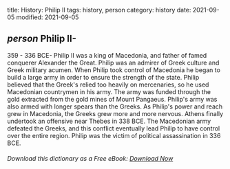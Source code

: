 title: History: Philip II
tags: history, person
category: history
date: 2021-09-05
modified: 2021-09-05

## _person_ Philip II-
359 - 336 BCE-
Philip II was a king of Macedonia,
and father of famed conquerer Alexander the Great. Philip was an
admirer of Greek culture and Greek military acumen. When Philip took
control of Macedonia he began to build a large army in order to ensure
the strength of the state. Philip believed that the Greek's relied
too heavily on mercenaries, so he used Macedonian countrymen in his
army. The army was funded through the gold extracted from the gold
mines of Mount Pangaeus. Philip's army was also armed with longer
spears than the Greeks. As Philip's power and reach grew in Macedonia,
the Greeks grew more and more nervous. Athens finally undertook an
offensive near Thebes in 338 BCE.
 The Macedonian army defeated the
Greeks, and this conflict eventually lead Philip to have control over
the entire region. Philip was the victim of political assassination
in 336 BCE.



###### Download *this* dictionary as a Free eBook: [Download Now]({static}static/SerfHistoryDictionary.pdf)

